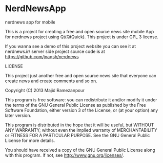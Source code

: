NerdNewsApp
===========

nerdnews app for mobile

This is a project for creating a free and open source news site mobile App for nerdnews project using Qt(QtQuick). This project is under GPL 3 license.

If you wanna see a demo of this project website you can see it at nerdnews.ir/ 
server side project source code is at https://github.com/jnaqsh/nerdnews

LICENSE

This project just another free and open source news site that everyone can create news and create comments and so on.

Copyright (C) 2013 Majid Ramezanpour

This program is free software: you can redistribute it and/or modify it under the terms of the GNU General Public License as published by the Free Software Foundation, either version 3 of the License, or (at your option) any later version.

This program is distributed in the hope that it will be useful, but WITHOUT ANY WARRANTY; without even the implied warranty of MERCHANTABILITY or FITNESS FOR A PARTICULAR PURPOSE. See the GNU General Public License for more details.

You should have received a copy of the GNU General Public License along with this program. If not, see http://www.gnu.org/licenses/.
